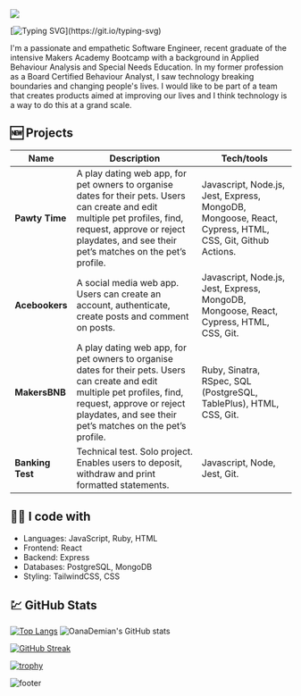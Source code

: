 <img src="https://capsule-render.vercel.app/api?type=waving&color=0:FFFFFF,100:140c0c&height=150&section=header&text&fontSize=40" />

[![Typing SVG](https://readme-typing-svg.demolab.com?font=Courier+Prime&duration=2000&pause=1000&color=F6F7F7&multiline=true&width=600&lines=Hi+there+%F0%9F%91%8B+I'm+Oana.++Welcome+to+my+GitHub!)](https://git.io/typing-svg)

I'm a passionate and empathetic Software Engineer, recent graduate of the intensive Makers Academy Bootcamp with a background in Applied Behaviour Analysis and Special Needs Education. In my former profession as a Board Certified Behaviour Analyst, I saw technology breaking boundaries and changing people's lives. I would like to be part of a team that creates products aimed at improving our lives and I think technology is a way to do this at a grand scale.

## 🆕 Projects

| Name                         | Description       | Tech/tools        |
| ---------------------------- | ----------------- | ----------------- |
| **Pawty Time**               | A play dating web app, for pet owners to organise dates for their pets. Users can create and edit multiple pet profiles, find, request, approve or reject playdates, and see their pet’s matches on the pet’s profile. | Javascript, Node.js, Jest, Express, MongoDB, Mongoose, React, Cypress, HTML, CSS, Git, Github Actions. | 
| **Acebookers** | A social media web app. Users can create an account, authenticate, create posts and comment on posts. | Javascript, Node.js, Jest, Express, MongoDB, Mongoose, React, Cypress, HTML, CSS, Git. |
| **MakersBNB** | A play dating web app, for pet owners to organise dates for their pets. Users can create and edit multiple pet profiles, find, request, approve or reject playdates, and see their pet’s matches on the pet’s profile. | Ruby, Sinatra, RSpec, SQL (PostgreSQL, TablePlus), HTML, CSS, Git. |
| **Banking Test** | Technical test. Solo project. Enables users to deposit, withdraw and print formatted statements. | Javascript, Node, Jest, Git. |


## 👩‍💻 I code with

- Languages: JavaScript, Ruby, HTML
- Frontend: React
- Backend: Express
- Databases: PostgreSQL, MongoDB
- Styling: TailwindCSS, CSS 

## 	💹 GitHub Stats 

[![Top Langs](https://github-readme-stats.vercel.app/api/top-langs/?username=OanaDemian&theme=dark&layout=donut)](https://github.com/OanaDemian/github-readme-stats)
![OanaDemian's GitHub stats](https://github-readme-stats.vercel.app/api?username=OanaDemian&show_icons=true&include_all_commits=true&layout=compact&theme=dark)

[![GitHub Streak](https://streak-stats.demolab.com/?user=OanaDemian&theme=dark)](https://git.io/streak-stats)

[![trophy](https://github-profile-trophy.vercel.app/?username=OanaDemian&theme=juicyfresh&title=Stars,Commit,PullRequest,Followers,Repositories)](https://github.com/OanaDemiangithub-profile-trophy)

![footer](https://capsule-render.vercel.app/api?type=waving&color=0:FFFFFF,100:140c0c&height=150&section=footer&rotate=180)
<!--
**OanaDemian/OanaDemian** is a ✨ _special_ ✨ repository because its `README.md` (this file) appears on your GitHub profile.

Here are some ideas to get you started:

- 🔭 I’m currently working on ...
- 🌱 I’m currently learning ...
- 👯 I’m looking to collaborate on ...
- 🤔 I’m looking for help with ...
- 💬 Ask me about ...
- 📫 How to reach me: ...
- 😄 Pronouns: ...
- ⚡ Fun fact: ...
-->
